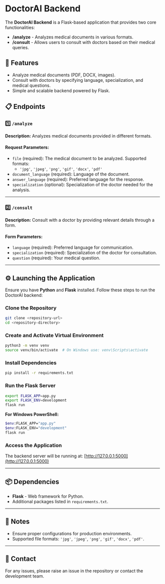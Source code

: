 # DoctorAI Backend

The **DoctorAI Backend** is a Flask-based application that provides two core functionalities:

- **/analyze** - Analyzes medical documents in various formats.  
- **/consult** - Allows users to consult with doctors based on their medical queries.

## 🚀 Features

- Analyze medical documents (PDF, DOCX, images).  
- Consult with doctors by specifying language, specialization, and medical questions.  
- Simple and scalable backend powered by Flask.

## 📋 Endpoints

### 1️⃣ `/analyze`

**Description:** Analyzes medical documents provided in different formats.

#### **Request Parameters:**

- `file` (required): The medical document to be analyzed. Supported formats:
  - `'jpg'`, `'jpeg'`, `'png'`, `'gif'`, `'docx'`, `'pdf'`
- `document_language` (required): Language of the document.  
- `answer_language` (required): Preferred language for the response.  
- `specialization` (optional): Specialization of the doctor needed for the analysis.

---

### 2️⃣ `/consult`

**Description:** Consult with a doctor by providing relevant details through a form.

#### **Form Parameters:**

- `language` (required): Preferred language for communication.  
- `specialization` (required): Specialization of the doctor for consultation.  
- `question` (required): Your medical question.

---

## ⚙️ Launching the Application

Ensure you have **Python** and **Flask** installed. Follow these steps to run the DoctorAI backend:

### Clone the Repository

```bash
git clone <repository-url>
cd <repository-directory>
```

### Create and Activate Virtual Environment

```bash
python3 -m venv venv
source venv/bin/activate  # On Windows use: venv\Scripts\activate
```

### Install Dependencies

```bash
pip install -r requirements.txt
```

### Run the Flask Server

```bash
export FLASK_APP=app.py
export FLASK_ENV=development
flask run
```

**For Windows PowerShell:**

```bash
$env:FLASK_APP="app.py"
$env:FLASK_ENV="development"
flask run
```

### Access the Application

The backend server will be running at: [http://127.0.0.1:5000](http://127.0.0.1:5000)

---

## 📦 Dependencies

- **Flask** - Web framework for Python.  
- Additional packages listed in `requirements.txt`.

---

## 📝 Notes

- Ensure proper configurations for production environments.  
- Supported file formats: `'jpg'`, `'jpeg'`, `'png'`, `'gif'`, `'docx'`, `'pdf'`.

---

## 📧 Contact

For any issues, please raise an issue in the repository or contact the development team.

